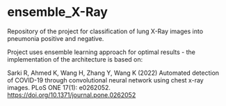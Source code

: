 # ensemble_X-Ray

Repository of the project for classification of lung X-Ray images into pneumonia positive and negative. 

Project uses ensemble learning approach for optimal results - the implementation of the architecture is based on:

Sarki R, Ahmed K, Wang H, Zhang Y, Wang K (2022) Automated detection of COVID-19 through convolutional neural network using chest x-ray images. PLoS ONE 17(1): e0262052. https://doi.org/10.1371/journal.pone.0262052
